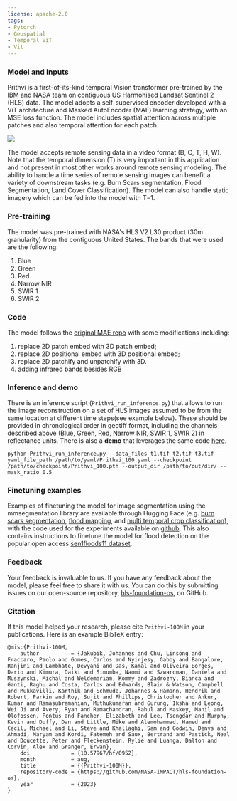 ```yaml
---
license: apache-2.0
tags:
- Pytorch
- Geospatial
- Temporal ViT
- Vit
---
```


### Model and Inputs
Prithvi is a first-of-its-kind temporal Vision transformer pre-trained by the IBM and NASA team on contiguous US Harmonised Landsat Sentinel 2 (HLS) data. The model adopts a self-supervised encoder developed with a ViT architecture and Masked AutoEncoder (MAE) learning strategy, with an MSE loss function. The model includes spatial attention across multiple patches and also temporal attention for each patch.

![](GFM.png)

The model accepts remote sensing data in a video format (B, C, T, H, W). Note that the temporal dimension (T) is very important in this application and not present in most other works around remote sensing modeling. The ability to handle a time series of remote sensing images can benefit a variety of downstream tasks (e.g. Burn Scars segmentation, Flood Segmentation, Land Cover Classification). The model can also handle static imagery which can be fed into the model with T=1.

### Pre-training
The model was pre-trained with NASA's HLS V2 L30 product (30m granularity) from the contiguous United States. The bands that were used are the following:

1.  Blue
2.  Green
3.  Red
4.  Narrow NIR
5.  SWIR 1
6.  SWIR 2

### Code
The model follows the [original MAE repo](https://github.com/facebookresearch/mae) with some modifications including:

1. replace 2D patch embed with 3D patch embed;
2. replace 2D positional embed with 3D positional embed;
3. replace 2D patchify and unpatchify with 3D.
4. adding infrared bands besides RGB

### Inference and demo
There is an inference script (`Prithvi_run_inference.py`) that allows to run the image reconstruction on a set of HLS images assumed to be from the same location at different time steps(see example below). These should be provided in chronological order in geotiff format, including the channels described above (Blue, Green, Red, Narrow NIR, SWIR 1, SWIR 2) in reflectance units. There is also a **demo** that leverages the same code [here](https://huggingface.co/spaces/ibm-nasa-geospatial/Prithvi-100M-demo).

```
python Prithvi_run_inference.py --data_files t1.tif t2.tif t3.tif --yaml_file_path /path/to/yaml/Prithvi_100.yaml --checkpoint /path/to/checkpoint/Prithvi_100.pth --output_dir /path/to/out/dir/ --mask_ratio 0.5
```

### Finetuning examples
Examples of finetuning the model for image segmentation using the mmsegmentation library are available through Hugging Face (e.g. [burn scars segmentation](https://huggingface.co/ibm-nasa-geospatial/Prithvi-100M-burn-scar), [flood mapping](https://huggingface.co/ibm-nasa-geospatial/Prithvi-100M-sen1floods11), and [multi temporal crop classification](https://huggingface.co/ibm-nasa-geospatial/Prithvi-100M-multi-temporal-crop-classification)), with the code used for the experiments available on [github](https://github.com/NASA-IMPACT/hls-foundation-os/tree/main/fine-tuning-examples). This also contains instructions to finetune the model for flood detection on the popular open access [sen1floods11 dataset](https://github.com/cloudtostreet/Sen1Floods11).

### Feedback

Your feedback is invaluable to us. If you have any feedback about the model, please feel free to share it with us. You can do this by submitting issues on our open-source repository, [hls-foundation-os](https://github.com/NASA-IMPACT/hls-foundation-os/issues), on GitHub.

### Citation

If this model helped your research, please cite `Prithvi-100M` in your publications. Here is an example BibTeX entry:

```
@misc{Prithvi-100M,
    author          = {Jakubik, Johannes and Chu, Linsong and Fraccaro, Paolo and Gomes, Carlos and Nyirjesy, Gabby and Bangalore, Ranjini and Lambhate, Devyani and Das, Kamal and Oliveira Borges, Dario and Kimura, Daiki and Simumba, Naomi and Szwarcman, Daniela and Muszynski, Michal and Weldemariam, Kommy and Zadrozny, Bianca and Ganti, Raghu and Costa, Carlos and Edwards, Blair & Watson, Campbell and Mukkavilli, Karthik and Schmude, Johannes & Hamann, Hendrik and Robert, Parkin and Roy, Sujit and Phillips, Christopher and Ankur, Kumar and Ramasubramanian, Muthukumaran and Gurung, Iksha and Leong, Wei Ji and Avery, Ryan and Ramachandran, Rahul and Maskey, Manil and Olofossen, Pontus and Fancher, Elizabeth and Lee, Tsengdar and Murphy, Kevin and Duffy, Dan and Little, Mike and Alemohammad, Hamed and Cecil, Michael and Li, Steve and Khallaghi, Sam and Godwin, Denys and Ahmadi, Maryam and Kordi, Fatemeh and Saux, Bertrand and Pastick, Neal and Doucette, Peter and Fleckenstein, Rylie and Luanga, Dalton and Corvin, Alex and Granger, Erwan},
    doi             = {10.57967/hf/0952},
    month           = aug,
    title           = {{Prithvi-100M}},
    repository-code = {https://github.com/NASA-IMPACT/hls-foundation-os},
    year            = {2023}
}
```
